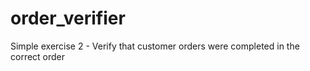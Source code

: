 # order_verifier
Simple exercise 2 - Verify that customer orders were completed in the correct order
